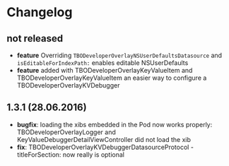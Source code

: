 # Changelog

## not released

* **feature** Overriding `TBODeveloperOverlayNSUserDefaultsDatasource` and `isEditableForIndexPath:` enables editable NSUserDefaults
* **feature** added with TBODeveloperOverlayKeyValueItem and TBODeveloperOverlayKeyValueItem an easier way to configure a TBODeveloperOverlayKVDebugger

## 1.3.1 (28.06.2016)

* **bugfix**: loading the xibs embedded in the Pod now works properly: TBODeveloperOverlayLogger and KeyValueDebuggerDetailViewController did not load the xib
* **fix**: TBODeveloperOverlayKVDebuggerDatasourceProtocol -titleForSection: now really is optional